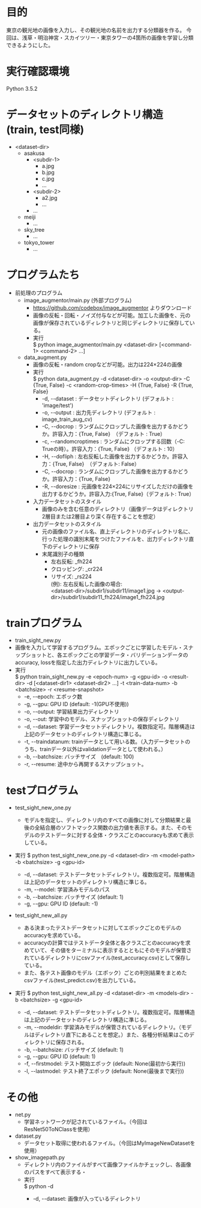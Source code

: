 # 目的
東京の観光地の画像を入力し、その観光地の名前を出力する分類器を作る。
今回は、浅草・明治神宮・スカイツリー・東京タワーの4箇所の画像を学習し分類できるようにした。

# 実行確認環境
  Python 3.5.2

# データセットのディレクトリ構造 (train, test同様) 
* \<dataset-dir\>
  * asakusa
    * \<subdir-1\>
      * a.jpg
      * b.jpg
      * c.jpg
      * ...
    * \<subdir-2\>
      * a2.jpg
      * ...
    * ...
  * meiji
    * ...
  * sky_tree
    * ...
  * tokyo_tower
    * ...

# プログラムたち
* 前処理のプログラム
  * image_augmentor/main.py (外部プログラム)    
    * https://github.com/codebox/image_augmentor よりダウンロード
    * 画像の反転・回転・ノイズ付与などが可能。加工した画像を、元の画像が保存されているディレクトリと同じディレクトリに保存している。
    * 実行    
      $ python image_augmentor/main.py \<dataset-dir\> [\<command-1\> \<command-2\> ...]
  * data_augment.py
    * 画像の反転・random cropなどが可能。出力は224×224の画像
    * 実行    
      $ python data_augment.py -d \<dataset-dir\> -o \<output-dir\> -C {True, False} -c \<random-crop-times\> -H {True, False} -R {True, False}
      * -d, --dataset : データセットディレクトリ (デフォルト : 'image/test')
      * -o, --output : 出力先ディレクトリ (デフォルト : image_train_aug_cv)
      * -C, --docrop : ランダムにクロップした画像を出力するかどうか。許容入力：{True, False}　（デフォルト : True）
      * -c, --randomcroptimes : ランダムにクロップする回数（-C: Trueの時）。許容入力：{True, False} （デフォルト : 10）
      * -H, --dofliph : 左右反転した画像を出力するかどうか。許容入力：{True, False}　（デフォルト: False）
      * -C, --docrop : ランダムにクロップした画像を出力するかどうか。許容入力：{True, False}
      * -R, --doresize : 元画像を224×224にリサイズしただけの画像を出力するかどうか。許容入力:{True, False}（デフォルト: True）
    * 入力データセットのスタイル
      * 画像のみを含む任意のディレクトリ（画像データはディレクトリ2層目または2層目より深く存在することを想定）
    * 出力データセットのスタイル
      * 元の画像のファイル名、直上ディレクトリのディレクトリ名に、行った処理の識別末尾をつけたファイルを、出力ディレクトリ直下のディレクトリに保存
      * 末尾識別子の種類
        * 左右反転: _fh224
        * クロッピング: _cr224
        * リサイズ: _rs224     
        (例): 左右反転した画像の場合:     
        \<dataset-dir\>/subdir1/subdir11/image1.jpg → \<output-dir\>/subdir1/subdir11_fh224/image1_fh224.jpg

# trainプログラム
* train_sight_new.py
* 画像を入力して学習するプログラム。エポックごとに学習したモデル・スナップショットと、各エポックごとの学習データ・バリデーションデータのaccuracy, lossを指定した出力ディレクトリに出力している。
* 実行    
  $ python train_sight_new.py -e \<epoch-num\> -g \<gpu-id\> -o \<result-dir\> -d [\<dataset-dir1\> \<dataset-dir2\> ...] -t \<train-data-num\> -b \<batchsize\> -r \<resume-snapshot\>
  * -e, --epoch: エポック数
  * -g, --gpu: GPU ID (default: -1(GPU不使用))
  * -o, --output: 学習結果出力ディレクトリ
  * -o, --out: 学習中のモデル、スナップショットの保存ディレクトリ
  * -d, --dataset: 学習データセットディレクトリ。複数指定可。階層構造は上記のデータセットのディレクトリ構造に準じる。
  * -t, --traindatanum: trainデータとして用いる数。（入力データセットのうち、trainデータ以外はvalidationデータとして使われる。）
  * -b, --batchsize: バッチサイズ　(default: 100)
  * -r, --resume: 途中から再開するスナップショット。

# testプログラム
* test_sight_new_one.py
  * モデルを指定し、ディレクトリ内のすべての画像に対して分類結果と最後の全結合層のソフトマックス関数の出力値を表示する。また、そのモデルのテストデータに対する全体・クラスごとのaccuracyも求めて表示している。
* 実行
  $ python test_sight_new_one.py -d \<dataset-dir\> -m \<model-path\> -b \<batchsize\> -g \<gpu-id\>
  * -d, --dataset: テストデータセットディレクトリ。複数指定可。階層構造は上記のデータセットのディレクトリ構造に準じる。
  * -m, --model: 学習済みモデルのパス
  * -b, --batchsize: バッチサイズ (default: 1)
  * -g, --gpu: GPU ID (default: -1)

* test_sight_new_all.py
  * ある決まったテストデータセットに対してエポックごとのモデルのaccuracyを求めている。
  * accuracyの計算ではテストデータ全体と各クラスごとのaccuracyを求めていて、その値をターミナルに表示するとともにそのモデルが保管されているディレクトリにcsvファイル(test_accuracy.csv)として保存している。
  * また、各テスト画像のモデル（エポック）ごとの判別結果をまとめたcsvファイル(test_predict.csv)を出力している。
* 実行
  $ python test_sight_new_all.py -d \<dataset-dir\> -m \<models-dir\> -b \<batchsize\> -g \<gpu-id\> 
  * -d, --dataset: テストデータセットディレクトリ。複数指定可。階層構造は上記のデータセットのディレクトリ構造に準じる。
  * -m, --modeldir: 学習済みモデルが保管されているディレクトリ。（モデルはディレクトリ直下にあることを想定。）また、各種分析結果はこのディレクトリに保存される。
  * -b, --batchsize: バッチサイズ (default: 1)
  * -g, --gpu: GPU ID (default: 1)
  * -f, --firstmodel: テスト開始エポック (default: None(最初から実行))
  * -l, --lastmodel: テスト終了エポック (default: None(最後まで実行))

# その他
* net.py
  * 学習ネットワークが記されているファイル。（今回はResNet50ToNClassを使用）
* dataset.py
  * データセット取得に使われるファイル。（今回はMyImageNewDatasetを使用）
* show_imagepath.py
  * ディレクトリ内のファイルがすべて画像ファイルかチェックし、各画像のパスをすべて表示する・
  * 実行     
    $ python -d <dataset-dir>
    * -d, --dataset: 画像が入っているディレクトリ